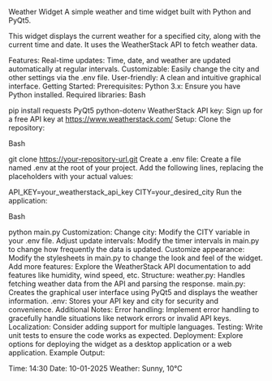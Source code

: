 Weather Widget
A simple weather and time widget built with Python and PyQt5.

This widget displays the current weather for a specified city, along with the current time and date. It uses the WeatherStack API to fetch weather data.

Features:
Real-time updates: Time, date, and weather are updated automatically at regular intervals.
Customizable: Easily change the city and other settings via the .env file.
User-friendly: A clean and intuitive graphical interface.
Getting Started:
Prerequisites:
Python 3.x: Ensure you have Python installed.
Required libraries:
Bash

pip install requests PyQt5 python-dotenv
WeatherStack API key: Sign up for a free API key at https://www.weatherstack.com/
Setup:
Clone the repository:
<!-- end list -->

Bash

git clone https://your-repository-url.git
Create a .env file: Create a file named .env at the root of your project. Add the following lines, replacing the placeholders with your actual values:
<!-- end list -->

API_KEY=your_weatherstack_api_key
CITY=your_desired_city
Run the application:
<!-- end list -->

Bash

python main.py
Customization:
Change city: Modify the CITY variable in your .env file.
Adjust update intervals: Modify the timer intervals in main.py to change how frequently the data is updated.
Customize appearance: Modify the stylesheets in main.py to change the look and feel of the widget.
Add more features: Explore the WeatherStack API documentation to add features like humidity, wind speed, etc.
Structure:
weather.py: Handles fetching weather data from the API and parsing the response.
main.py: Creates the graphical user interface using PyQt5 and displays the weather information.
.env: Stores your API key and city for security and convenience.
Additional Notes:
Error handling: Implement error handling to gracefully handle situations like network errors or invalid API keys.
Localization: Consider adding support for multiple languages.
Testing: Write unit tests to ensure the code works as expected.
Deployment: Explore options for deploying the widget as a desktop application or a web application.
Example Output:

Time: 14:30
Date: 10-01-2025
Weather: Sunny, 10°C
